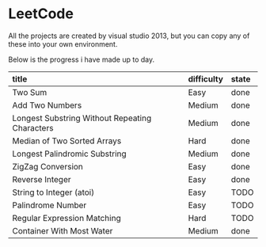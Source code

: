 # LeetCode
All the projects are created by visual studio 2013, but you can copy any of these into your own environment.

Below is the progress i have made up to day.


|title|difficulty|state|
|:-|:-|:-|
|Two Sum|Easy|done|
|Add Two Numbers|Medium|done|
|Longest Substring Without Repeating Characters|Medium|done|
|Median of Two Sorted Arrays|Hard|done|
|Longest Palindromic Substring|Medium|done|
|ZigZag Conversion|Easy|done|
|Reverse Integer|Easy|done|
|String to Integer (atoi)|Easy|TODO|
|Palindrome Number|Easy|TODO|
|Regular Expression Matching|Hard|TODO|
|Container With Most Water|Medium|done|